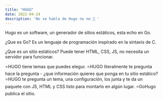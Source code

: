 ```yaml
---
title: "HUGO"
date: 2022-04-24
description: 'No se habla de Hugo no no 🎵 '
---
```



Hugo es un software, un generador de sitios estáticos, esta echo en Go.

¿Que es Go? 
Es un lenguaje de programación  inspirado en la sintaxis de C.

¿Que es un sitio estáticos? 
Puede tener HTML, CSS,  JS, no necesita un servidor para funcionar.


⭐HUGO tiene temas que puedes elegur.
⭐HUGO literalmente te pregunta hace la pregunta - ¿que información quieres que ponga en tu sitio estático?
⭐HUGO te pregunta un tema, una configuración, los junta y te da un paquete con JS, HTML y CSS listo para montarlo en algún lugar.
⭐GoHugo publica el sitio.
